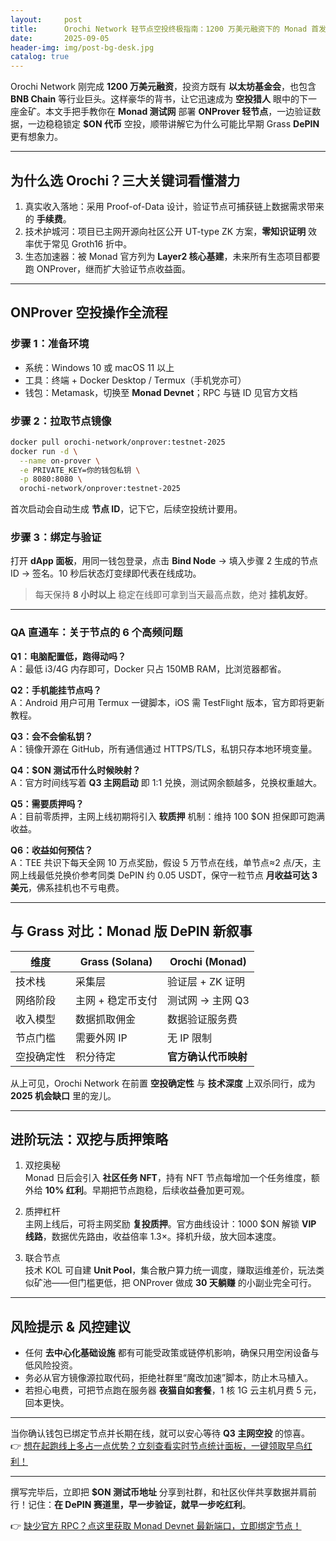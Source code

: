 ```yaml
---
layout:     post
title:      Orochi Network 轻节点空投终极指南：1200 万美元融资下的 Monad 首发 DePIN 红利
date:       2025-09-05
header-img: img/post-bg-desk.jpg
catalog: true
---
```


Orochi Network 刚完成 **1200 万美元融资**，投资方既有 **以太坊基金会**，也包含 **BNB Chain** 等行业巨头。这样豪华的背书，让它迅速成为 **空投猎人** 眼中的下一座金矿。本文手把手教你在 **Monad 测试网** 部署 **ONProver 轻节点**，一边验证数据，一边稳稳锁定 **$ON 代币** 空投，顺带讲解它为什么可能比早期 Grass **DePIN** 更有想象力。

---

## 为什么选 Orochi？三大关键词看懂潜力

1. 真实收入落地：采用 Proof-of-Data 设计，验证节点可捕获链上数据需求带来的 **手续费**。
2. 技术护城河：项目已主网开源向社区公开 UT-type ZK 方案，**零知识证明** 效率优于常见 Groth16 折中。
3. 生态加速器：被 Monad 官方列为 **Layer2 核心基建**，未来所有生态项目都要跑 ONProver，继而扩大验证节点收益面。

---

## ONProver 空投操作全流程

### 步骤 1：准备环境
- 系统：Windows 10 或 macOS 11 以上  
- 工具：终端 + Docker Desktop / Termux（手机党亦可）  
- 钱包：Metamask，切换至 **Monad Devnet**；RPC 与链 ID 见官方文档

### 步骤 2：拉取节点镜像
```bash
docker pull orochi-network/onprover:testnet-2025
docker run -d \
  --name on-prover \
  -e PRIVATE_KEY=你的钱包私钥 \
  -p 8080:8080 \
  orochi-network/onprover:testnet-2025
```
首次启动会自动生成 **节点 ID**，记下它，后续空投统计要用。

### 步骤 3：绑定与验证
打开 **dApp 面板**，用同一钱包登录，点击 **Bind Node** → 填入步骤 2 生成的节点 ID → 签名。10 秒后状态灯变绿即代表在线成功。

> 每天保持 **8 小时以上** 稳定在线即可拿到当天最高点数，绝对 **挂机友好**。

---

### QA 直通车：关于节点的 6 个高频问题

**Q1：电脑配置低，跑得动吗？**  
A：最低 i3/4G 内存即可，Docker 只占 150MB RAM，比浏览器都省。

**Q2：手机能挂节点吗？**  
A：Android 用户可用 Termux 一键脚本，iOS 需 TestFlight 版本，官方即将更新教程。

**Q3：会不会偷私钥？**  
A：镜像开源在 GitHub，所有通信通过 HTTPS/TLS，私钥只存本地环境变量。

**Q4：$ON 测试币什么时候映射？**  
A：官方时间线写着 **Q3 主网启动** 即 1:1 兑换，测试网余额越多，兑换权重越大。

**Q5：需要质押吗？**  
A：目前零质押，主网上线初期将引入 **软质押** 机制：维持 100 $ON 担保即可跑满收益。

**Q6：收益如何预估？**  
A：TEE 共识下每天全网 10 万点奖励，假设 5 万节点在线，单节点≈2 点/天，主网上线最低兑换价参考同类 DePIN 约 0.05 USDT，保守一粒节点 **月收益可达 3 美元**，佛系挂机也不亏电费。

---

## 与 Grass 对比：Monad 版 DePIN 新叙事

| 维度          | Grass (Solana)   | Orochi (Monad)     |
|--------------|------------------|--------------------|
| 技术栈        | 采集层           | 验证层 + ZK 证明    |
| 网络阶段      | 主网 + 稳定币支付 | 测试网 → 主网 Q3    |
| 收入模型      | 数据抓取佣金      | 数据验证服务费      |
| 节点门槛      | 需要外网 IP       | 无 IP 限制          |
| 空投确定性    | 积分待定          | **官方确认代币映射**  |

从上可见，Orochi Network 在前置 **空投确定性** 与 **技术深度** 上双杀同行，成为 **2025 机会缺口** 里的宠儿。

---

## 进阶玩法：双挖与质押策略

1. 双挖奥秘  
   Monad 日后会引入 **社区任务 NFT**，持有 NFT 节点每增加一个任务维度，额外给 **10% 红利**。早期把节点跑稳，后续收益叠加更可观。

2. 质押杠杆  
   主网上线后，可将主网奖励 **复投质押**。官方曲线设计：1000 $ON 解锁 **VIP 线路**，数据优先路由，收益倍率 1.3×。择机升级，放大回本速度。

3. 联合节点  
   技术 KOL 可自建 **Unit Pool**，集合散户算力统一调度，赚取运维差价，玩法类似矿池——但门槛更低，把 ONProver 做成 **30 天躺赚** 的小副业完全可行。

---

## 风险提示 & 风控建议

- 任何 **去中心化基础设施** 都有可能受政策或链停机影响，确保只用空闲设备与低风险投资。
- 务必从官方镜像源拉取代码，拒绝社群里“魔改加速”脚本，防止木马植入。
- 若担心电费，可把节点跑在服务器 **夜猫自如套餐**，1 核 1G 云主机月费 5 元，回本更快。

---

当你确认钱包已绑定节点并长期在线，就可以安心等待 **Q3 主网空投** 的惊喜。  
👉 [想在起跑线上多占一点优势？立刻查看实时节点统计面板，一键领取早鸟红利！](https://okxdog.com/)

---

撰写完毕后，立即把 **$ON 测试币地址** 分享到社群，和社区伙伴共享数据并肩前行！记住：**在 DePIN 赛道里，早一步验证，就早一步吃红利**。

👉 [缺少官方 RPC？点这里获取 Monad Devnet 最新端口，立即绑定节点！](https://okxdog.com/)
